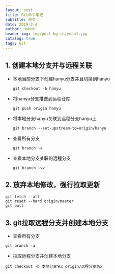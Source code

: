 ```yaml
---
layout: post 
title: Git命令笔记
subtitle: 命令 
date: 2019-3-4 
author: Hybot 
header-img: img/post-bg-shiyuan1.jpg 
catalog: true 
tags: Git
---
```


## 1. 创建本地分支并与远程关联

- 本地当前分支下创建hanyu分支并且切换到hanyu

  `git checkout -b hanyu`

- 将hanyu分支推送到远程仓库

  `git push origin hanyu`
  
- 将本地分支hanyu关联到远程分支hanyu上

  `git branch --set-upstream-to=origin/hanyu`
  
- 查看所有分支

  `git branch -a`
  
- 查看本地分支关联的远程分支

  `git branch -vv`
  
## 2. 放弃本地修改，强行拉取更新

```
git fetch --all
git reset --hard origin/master
git pull
```

## 3. git拉取远程分支并创建本地分支

- 查看所有分支

```
git branch -a
```

- 拉取远程分支并创建本地分支

```
git checkout -b 本地分支名x origin/远程分支名x
```
